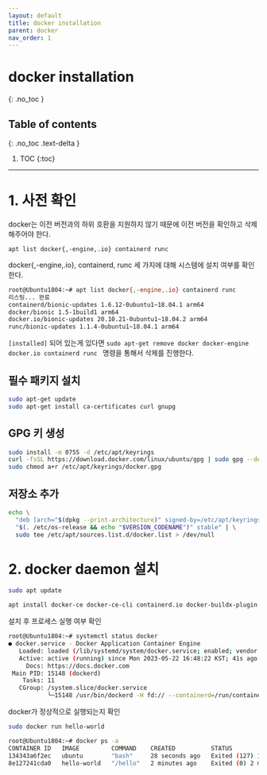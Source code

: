 ```yaml
---
layout: default
title: docker installation
parent: docker
nav_order: 1
---
```


# docker installation
{: .no_toc }

## Table of contents
{: .no_toc .text-delta }

1. TOC
{:toc}

---

# 1. 사전 확인
docker는 이전 버전과의 하위 호환을 지원하지 않기 때문에 이전 버전을 확인하고 삭제해주어야 한다.

`apt list docker{,-engine,.io} containerd runc`

docker{,-engine,.io}, containerd, runc 세 가지에 대해 시스템에 설치 여부를 확인한다.

```bash
root@Ubuntu1804:~# apt list docker{,-engine,.io} containerd runc
리스팅... 완료
containerd/bionic-updates 1.6.12-0ubuntu1~18.04.1 arm64
docker/bionic 1.5-1build1 arm64
docker.io/bionic-updates 20.10.21-0ubuntu1~18.04.2 arm64
runc/bionic-updates 1.1.4-0ubuntu1~18.04.1 arm64
```

`[installed]` 되어 있는게 있다면 `sudo apt-get remove docker docker-engine docker.io containerd runc
` 명령을 통해서 삭제를 진행한다.

## 필수 패키지 설치
```bash
sudo apt-get update
sudo apt-get install ca-certificates curl gnupg
```

## GPG 키 생성
```bash
sudo install -m 0755 -d /etc/apt/keyrings
curl -fsSL https://download.docker.com/linux/ubuntu/gpg | sudo gpg --dearmor -o /etc/apt/keyrings/docker.gpg
sudo chmod a+r /etc/apt/keyrings/docker.gpg
```

## 저장소 추가
```bash
echo \
  "deb [arch="$(dpkg --print-architecture)" signed-by=/etc/apt/keyrings/docker.gpg] https://download.docker.com/linux/ubuntu \
  "$(. /etc/os-release && echo "$VERSION_CODENAME")" stable" | \
  sudo tee /etc/apt/sources.list.d/docker.list > /dev/null
```

# 2. docker daemon 설치
```bash
sudo apt update
```

```bash
apt install docker-ce docker-ce-cli containerd.io docker-buildx-plugin docker-compose-plugin
```

설치 후 프로세스 실행 여부 확인
```bash
root@Ubuntu1804:~# systemctl status docker
● docker.service - Docker Application Container Engine
   Loaded: loaded (/lib/systemd/system/docker.service; enabled; vendor preset: enabled)
   Active: active (running) since Mon 2023-05-22 16:48:22 KST; 41s ago
     Docs: https://docs.docker.com
 Main PID: 15148 (dockerd)
    Tasks: 11
   CGroup: /system.slice/docker.service
           └─15148 /usr/bin/dockerd -H fd:// --containerd=/run/containerd/containerd.sock
```

docker가 정상적으로 실행되는지 확인
```bash
sudo docker run hello-world
```

```bash
root@Ubuntu1804:~# docker ps -a
CONTAINER ID   IMAGE         COMMAND    CREATED          STATUS                        PORTS     NAMES
134343a6f2ec   ubuntu        "bash"     28 seconds ago   Exited (127) 14 seconds ago             thirsty_faraday
8e127241cda0   hello-world   "/hello"   2 minutes ago    Exited (0) 2 minutes ago                goofy_allen
```






